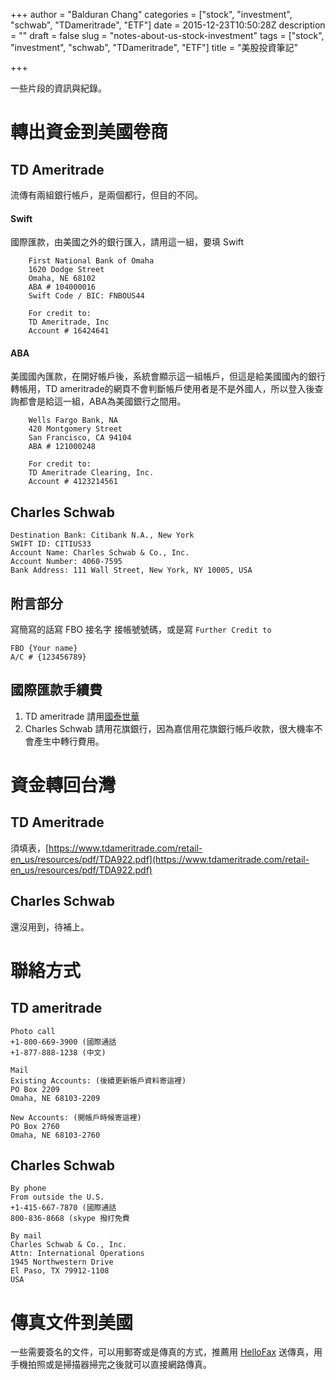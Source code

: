 +++
author = "Balduran Chang"
categories = ["stock", "investment", "schwab", "TDameritrade", "ETF"]
date = 2015-12-23T10:50:28Z
description = ""
draft = false
slug = "notes-about-us-stock-investment"
tags = ["stock", "investment", "schwab", "TDameritrade", "ETF"]
title = "美股投資筆記"

+++


一些片段的資訊與紀錄。

# 轉出資金到美國卷商
## TD Ameritrade
流傳有兩組銀行帳戶，是兩個都行，但目的不同。

#### Swift
國際匯款，由美國之外的銀行匯入，請用這一組，要填 Swift

```
    First National Bank of Omaha
    1620 Dodge Street
    Omaha, NE 68102
    ABA # 104000016
    Swift Code / BIC: FNBOUS44
    
    For credit to:
    TD Ameritrade, Inc
    Account # 16424641
```

#### ABA
美國國內匯款，在開好帳戶後，系統會顯示這一組帳戶，但這是給美國國內的銀行轉帳用，TD ameritrade的網頁不會判斷帳戶使用者是不是外國人，所以登入後查詢都會是給這一組，ABA為美國銀行之間用。

```
    Wells Fargo Bank, NA
    420 Montgomery Street
    San Francisco, CA 94104
    ABA # 121000248
    
    For credit to:
    TD Ameritrade Clearing, Inc.
    Account # 4123214561
```

## Charles Schwab
```
Destination Bank: Citibank N.A., New York
SWIFT ID: CITIUS33
Account Name: Charles Schwab & Co., Inc.
Account Number: 4060-7595
Bank Address: 111 Wall Street, New York, NY 10005, USA
```

## 附言部分
寫簡寫的話寫 FBO 接名字 接帳號號碼，或是寫 `Further Credit to`

```
FBO {Your name}
A/C # {123456789}
```

## 國際匯款手續費
1.  TD ameritrade 請用[國泰世華](https://www.cathayholdings.com/bank/cathaybk/personal_news0951212.asp)
2.  Charles Schwab 請用花旗銀行，因為嘉信用花旗銀行帳戶收款，很大機率不會產生中轉行費用。
   
# 資金轉回台灣
## TD Ameritrade 
須填表，[https://www.tdameritrade.com/retail-en_us/resources/pdf/TDA922.pdf](https://www.tdameritrade.com/retail-en_us/resources/pdf/TDA922.pdf)

## Charles Schwab
還沒用到，待補上。

# 聯絡方式
## TD ameritrade

```
Photo call
+1-800-669-3900 (國際通話
+1-877-888-1238 (中文)

Mail
Existing Accounts: (後續更新帳戶資料寄這裡)
PO Box 2209
Omaha, NE 68103-2209

New Accounts: (開帳戶時候寄這裡)
PO Box 2760
Omaha, NE 68103-2760
``` 
## Charles Schwab

```
By phone
From outside the U.S.
+1-415-667-7870 (國際通話
800-836-8668 (skype 撥打免費

By mail
Charles Schwab & Co., Inc.
Attn: International Operations
1945 Northwestern Drive
El Paso, TX 79912-1108
USA
```
# 傳真文件到美國
一些需要簽名的文件，可以用郵寄或是傳真的方式，推薦用 [HelloFax](https://www.hellofax.com?ref=a811980f&s=F) 送傳真，用手機拍照或是掃描器掃完之後就可以直接網路傳真。

